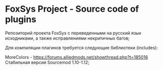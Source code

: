 #  FoxSys Project - Source code of plugins
Репозиторий проекта FoxSys с переведенными на русский язык исходниками, а также исправлениями некритичных багов;

Для компиляции плагинов требуется следующие библиотеки (includes):

MoreColors - https://forums.alliedmods.net/showthread.php?t=185016
Стабильная версия Sourcemod 1.10-1.12;
